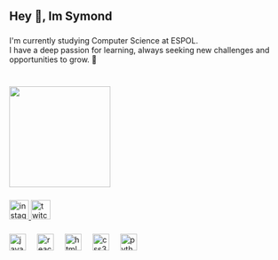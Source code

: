 <h2 align="left">Hey 👋, Im Symond</h2>

###

<p align="left">I'm currently studying Computer Science at ESPOL. <br>I have a deep passion for learning, always seeking new challenges and opportunities to grow. 🚀</p>

###

<br clear="both">

<div align="left">
  <img height="182" src="https://scontent.fgye1-1.fna.fbcdn.net/v/t39.30808-6/427905473_410165594856999_6937606901039204725_n.jpg?_nc_cat=104&ccb=1-7&_nc_sid=6ee11a&_nc_ohc=UBrOj7J_rD8Q7kNvgFq9gP_&_nc_oc=AdgSlg-QumvlvTaZpJYRBuYKFki-fxJcquvyIHKsu59b8FrG5gWeahTnLVTEbFrT0lGTWW5gIjMIsoZofpDbhyjb&_nc_zt=23&_nc_ht=scontent.fgye1-1.fna&_nc_gid=ATSF2MZQewJ9i--4VUhLQH8&oh=00_AYA0tF7ZHWGNAdGb0LdVhRYP_jKtUPhh80iiSEnT-gyV2g&oe=67BC388B"  />
</div>

###

<div align="left">
  <a href="https://www.instagram.com/symondsalazar" target="_blank">
    <img src="https://img.shields.io/static/v1?message=Instagram&logo=instagram&label=&color=E4405F&logoColor=white&labelColor=&style=for-the-badge" height="35" alt="instagram logo"  />
  </a>
  <a href="https://www.twitch.tv/symondsalazar" target="_blank">
    <img src="https://img.shields.io/static/v1?message=Twitch&logo=twitch&label=&color=9146FF&logoColor=white&labelColor=&style=for-the-badge" height="35" alt="twitch logo"  />
  </a>
</div>

###

<div align="left">
  <img src="https://cdn.jsdelivr.net/gh/devicons/devicon/icons/javascript/javascript-original.svg" height="30" alt="javascript logo"  />
  <img width="12" />
  <img src="https://cdn.jsdelivr.net/gh/devicons/devicon/icons/react/react-original.svg" height="30" alt="react logo"  />
  <img width="12" />
  <img src="https://cdn.jsdelivr.net/gh/devicons/devicon/icons/html5/html5-original.svg" height="30" alt="html5 logo"  />
  <img width="12" />
  <img src="https://cdn.jsdelivr.net/gh/devicons/devicon/icons/css3/css3-original.svg" height="30" alt="css3 logo"  />
  <img width="12" />
  <img src="https://cdn.jsdelivr.net/gh/devicons/devicon/icons/python/python-original.svg" height="30" alt="python logo"  />
</div>

###




